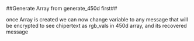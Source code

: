 ##Generate Array from generate_450d first##

once Array is created we can now change variable to any message that will be encrypted to see chipertext as rgb_vals in 450d array, and its recovered message
